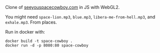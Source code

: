 Clone of [seeyouspacecowboy.com](http://seeyouspacecowboy.com/) in JS
with WebGL2.

You might need `space-lion.mp3`, `blue.mp3`,
`libera-me-from-hell.mp3`, and `exhale.mp3`. From places.

Run in docker with:

    docker build -t space-cowboy .
    docker run -d -p 8080:80 space-cowboy
